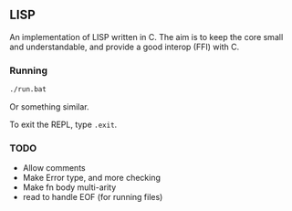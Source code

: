 ## LISP

An implementation of LISP written in C. The aim is to keep the core small and understandable, and provide a good interop (FFI) with C.

### Running

```bash
./run.bat
```

Or something similar.

To exit the REPL, type `.exit`.

### TODO

* Allow comments
* Make Error type, and more checking
* Make fn body multi-arity
* read to handle EOF (for running files)

